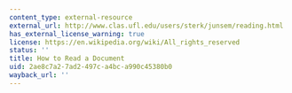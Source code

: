 ```yaml
---
content_type: external-resource
external_url: http://www.clas.ufl.edu/users/sterk/junsem/reading.html
has_external_license_warning: true
license: https://en.wikipedia.org/wiki/All_rights_reserved
status: ''
title: How to Read a Document
uid: 2ae8c7a2-7ad2-497c-a4bc-a990c45380b0
wayback_url: ''
---
```


